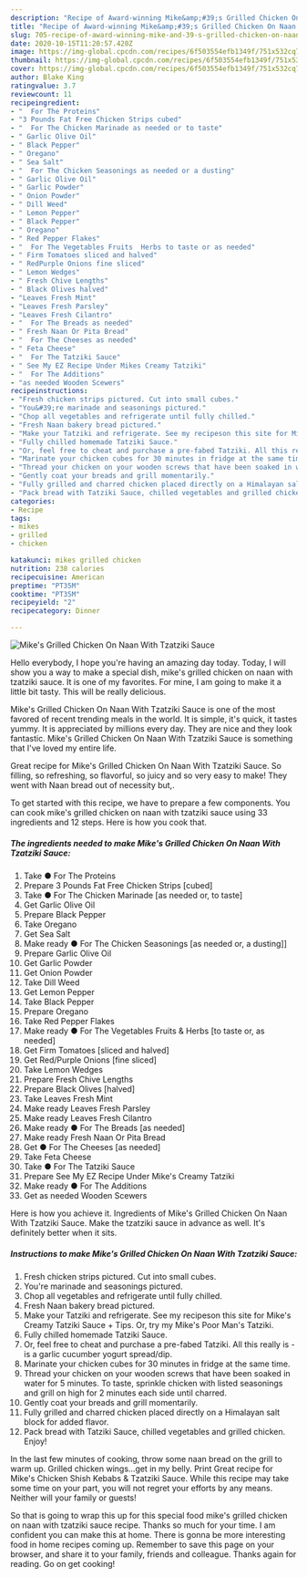 ```yaml
---
description: "Recipe of Award-winning Mike&amp;#39;s Grilled Chicken On Naan With Tzatziki Sauce"
title: "Recipe of Award-winning Mike&amp;#39;s Grilled Chicken On Naan With Tzatziki Sauce"
slug: 705-recipe-of-award-winning-mike-and-39-s-grilled-chicken-on-naan-with-tzatziki-sauce
date: 2020-10-15T11:20:57.420Z
image: https://img-global.cpcdn.com/recipes/6f503554efb1349f/751x532cq70/mikes-grilled-chicken-on-naan-with-tzatziki-sauce-recipe-main-photo.jpg
thumbnail: https://img-global.cpcdn.com/recipes/6f503554efb1349f/751x532cq70/mikes-grilled-chicken-on-naan-with-tzatziki-sauce-recipe-main-photo.jpg
cover: https://img-global.cpcdn.com/recipes/6f503554efb1349f/751x532cq70/mikes-grilled-chicken-on-naan-with-tzatziki-sauce-recipe-main-photo.jpg
author: Blake King
ratingvalue: 3.7
reviewcount: 11
recipeingredient:
- "  For The Proteins"
- "3 Pounds Fat Free Chicken Strips cubed"
- "  For The Chicken Marinade as needed or to taste"
- " Garlic Olive Oil"
- " Black Pepper"
- " Oregano"
- " Sea Salt"
- "  For The Chicken Seasonings as needed or a dusting"
- " Garlic Olive Oil"
- " Garlic Powder"
- " Onion Powder"
- " Dill Weed"
- " Lemon Pepper"
- " Black Pepper"
- " Oregano"
- " Red Pepper Flakes"
- "  For The Vegetables Fruits  Herbs to taste or as needed"
- " Firm Tomatoes sliced and halved"
- " RedPurple Onions fine sliced"
- " Lemon Wedges"
- " Fresh Chive Lengths"
- " Black Olives halved"
- "Leaves Fresh Mint"
- "Leaves Fresh Parsley"
- "Leaves Fresh Cilantro"
- "  For The Breads as needed"
- " Fresh Naan Or Pita Bread"
- "  For The Cheeses as needed"
- " Feta Cheese"
- "  For The Tatziki Sauce"
- " See My EZ Recipe Under Mikes Creamy Tatziki"
- "  For The Additions"
- "as needed Wooden Scewers"
recipeinstructions:
- "Fresh chicken strips pictured. Cut into small cubes."
- "You&#39;re marinade and seasonings pictured."
- "Chop all vegetables and refrigerate until fully chilled."
- "Fresh Naan bakery bread pictured."
- "Make your Tatziki and refrigerate. See my recipeson this site for Mike&#39;s Creamy Tatziki Sauce + Tips. Or, try my Mike&#39;s Poor Man&#39;s Tatziki."
- "Fully chilled homemade Tatziki Sauce."
- "Or, feel free to cheat and purchase a pre-fabed Tatziki. All this really is - is a garlic cucumber yogurt spread/dip."
- "Marinate your chicken cubes for 30 minutes in fridge at the same time."
- "Thread your chicken on your wooden screws that have been soaked in water for 5 minutes. To taste, sprinkle chicken with listed seasonings and grill on high for 2 minutes each side until charred."
- "Gently coat your breads and grill momentarily."
- "Fully grilled and charred chicken placed directly on a Himalayan salt block for added flavor."
- "Pack bread with Tatziki Sauce, chilled vegetables and grilled chicken. Enjoy!"
categories:
- Recipe
tags:
- mikes
- grilled
- chicken

katakunci: mikes grilled chicken 
nutrition: 238 calories
recipecuisine: American
preptime: "PT35M"
cooktime: "PT35M"
recipeyield: "2"
recipecategory: Dinner

---
```



![Mike&#39;s Grilled Chicken On Naan With Tzatziki Sauce](https://img-global.cpcdn.com/recipes/6f503554efb1349f/751x532cq70/mikes-grilled-chicken-on-naan-with-tzatziki-sauce-recipe-main-photo.jpg)

Hello everybody, I hope you're having an amazing day today. Today, I will show you a way to make a special dish, mike&#39;s grilled chicken on naan with tzatziki sauce. It is one of my favorites. For mine, I am going to make it a little bit tasty. This will be really delicious.

Mike&#39;s Grilled Chicken On Naan With Tzatziki Sauce is one of the most favored of recent trending meals in the world. It is simple, it's quick, it tastes yummy. It is appreciated by millions every day. They are nice and they look fantastic. Mike&#39;s Grilled Chicken On Naan With Tzatziki Sauce is something that I've loved my entire life.

Great recipe for Mike&#39;s Grilled Chicken On Naan With Tzatziki Sauce. So filling, so refreshing, so flavorful, so juicy and so very easy to make! They went with Naan bread out of necessity but,.


To get started with this recipe, we have to prepare a few components. You can cook mike&#39;s grilled chicken on naan with tzatziki sauce using 33 ingredients and 12 steps. Here is how you cook that.

<!--inarticleads1-->

##### The ingredients needed to make Mike&#39;s Grilled Chicken On Naan With Tzatziki Sauce:

1. Take  ● For The Proteins
1. Prepare 3 Pounds Fat Free Chicken Strips [cubed]
1. Take  ● For The Chicken Marinade [as needed or, to taste]
1. Get  Garlic Olive Oil
1. Prepare  Black Pepper
1. Take  Oregano
1. Get  Sea Salt
1. Make ready  ● For The Chicken Seasonings [as needed or, a dusting]]
1. Prepare  Garlic Olive Oil
1. Get  Garlic Powder
1. Get  Onion Powder
1. Take  Dill Weed
1. Get  Lemon Pepper
1. Take  Black Pepper
1. Prepare  Oregano
1. Take  Red Pepper Flakes
1. Make ready  ● For The Vegetables Fruits &amp; Herbs [to taste or, as needed]
1. Get  Firm Tomatoes [sliced and halved]
1. Get  Red/Purple Onions [fine sliced]
1. Take  Lemon Wedges
1. Prepare  Fresh Chive Lengths
1. Prepare  Black Olives [halved]
1. Take Leaves Fresh Mint
1. Make ready Leaves Fresh Parsley
1. Make ready Leaves Fresh Cilantro
1. Make ready  ● For The Breads [as needed]
1. Make ready  Fresh Naan Or Pita Bread
1. Get  ● For The Cheeses [as needed]
1. Take  Feta Cheese
1. Take  ● For The Tatziki Sauce
1. Prepare  See My EZ Recipe Under Mike&#39;s Creamy Tatziki
1. Make ready  ● For The Additions
1. Get as needed Wooden Scewers


Here is how you achieve it. Ingredients of Mike&#39;s Grilled Chicken On Naan With Tzatziki Sauce. Make the tzatziki sauce in advance as well. It&#39;s definitely better when it sits. 

<!--inarticleads2-->

##### Instructions to make Mike&#39;s Grilled Chicken On Naan With Tzatziki Sauce:

1. Fresh chicken strips pictured. Cut into small cubes.
1. You&#39;re marinade and seasonings pictured.
1. Chop all vegetables and refrigerate until fully chilled.
1. Fresh Naan bakery bread pictured.
1. Make your Tatziki and refrigerate. See my recipeson this site for Mike&#39;s Creamy Tatziki Sauce + Tips. Or, try my Mike&#39;s Poor Man&#39;s Tatziki.
1. Fully chilled homemade Tatziki Sauce.
1. Or, feel free to cheat and purchase a pre-fabed Tatziki. All this really is - is a garlic cucumber yogurt spread/dip.
1. Marinate your chicken cubes for 30 minutes in fridge at the same time.
1. Thread your chicken on your wooden screws that have been soaked in water for 5 minutes. To taste, sprinkle chicken with listed seasonings and grill on high for 2 minutes each side until charred.
1. Gently coat your breads and grill momentarily.
1. Fully grilled and charred chicken placed directly on a Himalayan salt block for added flavor.
1. Pack bread with Tatziki Sauce, chilled vegetables and grilled chicken. Enjoy!


In the last few minutes of cooking, throw some naan bread on the grill to warm up. Grilled chicken wings…get in my belly. Print Great recipe for Mike&#39;s Chicken Shish Kebabs &amp; Tzatziki Sauce. While this recipe may take some time on your part, you will not regret your efforts by any means. Neither will your family or guests! 

So that is going to wrap this up for this special food mike&#39;s grilled chicken on naan with tzatziki sauce recipe. Thanks so much for your time. I am confident you can make this at home. There is gonna be more interesting food in home recipes coming up. Remember to save this page on your browser, and share it to your family, friends and colleague. Thanks again for reading. Go on get cooking!
